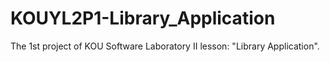 # KOUYL2P1-Library_Application
 The 1st project of KOU Software Laboratory II lesson: "Library Application". 
